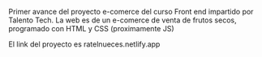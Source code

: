 Primer avance del proyecto e-comerce del curso Front end impartido por Talento Tech.
La web es de un e-comerce de venta de frutos secos, programado con HTML y CSS (proximamente JS)

El link del proyecto es ratelnueces.netlify.app
